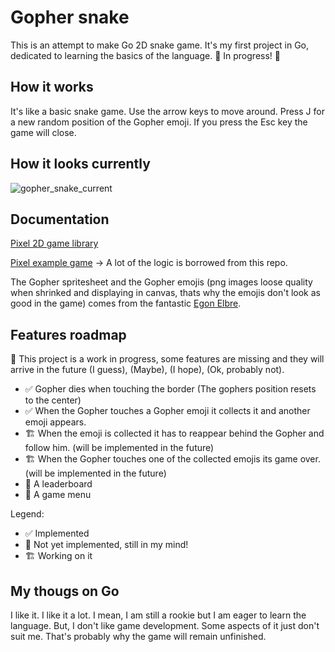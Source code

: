 # Gopher snake

This is an attempt to make Go 2D snake game. It's my first project in Go, dedicated to learning the basics of the language. 🚧 In progress! 🚧 

## How it works

It's like a basic snake game. Use the arrow keys to move around. Press J for a new random position of the Gopher emoji. If you press the Esc key the game will close.

## How it looks currently

![gopher_snake_current](https://user-images.githubusercontent.com/76880102/151659739-d5fc7a15-d0b8-438d-ad6d-b0e99c699540.gif)

## Documentation

[Pixel 2D game library](https://github.com/faiface/pixel)

[Pixel example game](https://github.com/faiface/pixel-examples/tree/master/platformer) -> A lot of the logic is borrowed from this repo.

The Gopher spritesheet and the Gopher emojis (png images loose quality when shrinked and displaying in canvas, thats why the emojis don't look as good in the game) comes from  the fantastic [Egon Elbre](https://github.com/egonelbre/gophers).

## Features roadmap 

🚧 This project is a work in progress, some features are missing and they will arrive in the future (I guess), (Maybe), (I hope), (Ok, probably not).

- ✅ Gopher dies when touching the border (The gophers position resets to the center)
- ✅ When the Gopher touches a Gopher emoji it collects it and another emoji appears.
- 🏗 When the emoji is collected it has to reappear behind the Gopher and follow him. (will be implemented in the future)
- 🏗 When the Gopher touches one of the collected emojis its game over. (will be implemented in the future)
- 💭 A leaderboard
- 💭 A game menu

Legend:
- ✅ Implemented
- 💭 Not yet implemented, still in my mind!
- 🏗 Working on it

## My thougs on Go

I like it. I like it a lot. I mean, I am still a rookie but I am eager to learn the language. But, I don't like game development. Some aspects of it just don't suit me. That's probably why the game will remain unfinished.



